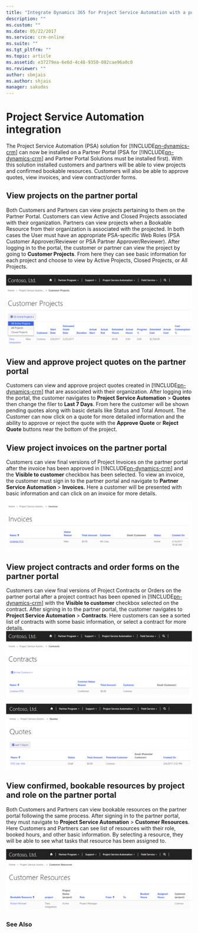 ```yaml
---
title: "Integrate Dynamics 365 for Project Service Automation with a portal in Dynamics 365 | MicrosoftDocs"
description: ""
ms.custom: ""
ms.date: 05/22/2017
ms.service: crm-online
ms.suite: ""
ms.tgt_pltfrm: ""
ms.topic: article
ms.assetid: e37279ea-6e6d-4c48-9350-082cae96a0c0
ms.reviewer: ""
author: sbmjais
ms.author: shjais
manager: sakudes
---
```

# Project Service Automation integration
[comment]: <> (Add See Also links)
The Project Service Automation (PSA) solution for [!INCLUDE[pn-dynamics-crm](../includes/pn-dynamics-crm.md)] can now be installed on a Partner Portal (PSA for [!INCLUDE[pn-dynamics-crm](../includes/pn-dynamics-crm.md)] and Partner Portal Solutions must be installed first). With this solution installed customers and partners will be able to view projects and confirmed bookable resources. Customers will also be able to approve quotes, view invoices, and view contract/order forms.

## View projects on the partner portal

Both Customers and Partners can view projects pertaining to them on the Partner Portal. Customers can view Active and Closed Projects associated with their organization. Partners can view projects when a Bookable Resource from their organization is associated with the projected. In both cases the User must have an appropriate PSA-specific Web Roles (PSA Customer Approver/Reviewer or PSA Partner Approver/Reviewer). After logging in to the portal, the customer or partner can view the project by going to **Customer Projects**. From here they can see basic information for each project and choose to view by Active Projects, Closed Projects, or All Projects.

![View projects in a partner portal](media/view-projects-partner-portal.png "View projects in a partner portal")

## View and approve project quotes on the partner portal

Customers can view and approve project quotes created in [!INCLUDE[pn-dynamics-crm](../includes/pn-dynamics-crm.md)] that are associated with their organization. After logging into the portal, the customer navigates to **Project Service Automation** &gt; **Quotes** then change the filer to **Last 7 Days**. From here the customer will be shown pending quotes along with basic details like Status and Total Amount. The Customer can now click on a quote for more detailed information and the ability to approve or reject the quote with the **Approve Quote** or **Reject Quote** buttons near the bottom of the project.

## View project invoices on the partner portal

Customers can view final versions of Project Invoices on the partner portal after the invoice has been approved in [!INCLUDE[pn-dynamics-crm](../includes/pn-dynamics-crm.md)] and the **Visible to customer** checkbox has been selected. To view an invoice, the customer must sign in to the partner portal and navigate to **Partner Service Automation** &gt; **Invoices.** Here a customer will be presented with basic information and can click on an invoice for more details.

![View invoices in a partner portal](media/view-invoices-partner-portal.png "View invoices in a partner portal")

## View project contracts and order forms on the partner portal

Customers can view final versions of Project Contracts or Orders on the partner portal after a project contract has been opened in [!INCLUDE[pn-dynamics-crm](../includes/pn-dynamics-crm.md)] with the **Visible to customer** checkbox selected on the contract. After signing in to the partner portal, the customer navigates to **Project Service Automation** &gt; **Contracts**. Here customers can see a sorted list of contracts with some basic information, or select a contract for more details.
![View contracts in a partner portal](media/view-contracts-partner-portal.png "View contracts in a partner portal")

![View quotes in a partner portal](media/view-quotes-partner-portal.png "View quotes in a partner portal")  

## View confirmed, bookable resources by project and role on the partner portal

Both Customers and Partners can view bookable resources on the partner portal following the same process. After signing in to the partner portal, they must navigate to **Project Service Automation** &gt; **Customer Resources**. Here Customers and Partners can see list of resources with their role, booked hours, and other basic information. By selecting a resource, they will be able to see what tasks that resource has been assigned to.

![View customer resources in a partner portal](media/view-customer-resources-partner-portal.png "View customer resources in a partner portal")

### See Also